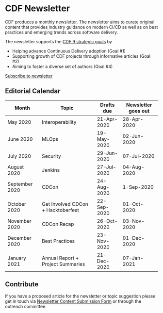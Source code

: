 # CDF Newsletter

CDF produces a monthly newsletter.
The newsletter aims to curate original content that provides industry guidance on modern CI/CD as well as on best practices and emerging trends across software delivery.

The newsletter supports the [CDF 9 strategic goals](https://cd.foundation/blog/2019/10/17/cdfs-governing-board-unveils-9-strategic-goals/) by
 * Helping advance Continuous Delivery adoption (Goal #1)
 * Supporting growth of CDF projects through informative articles (Goal #2)
 * Aiming to foster a diverse set of authors (Goal #4)

[Subscribe to newsletter](https://cd.foundation/stay-connected/)

## Editorial Calendar
| Month | Topic | Drafts due | Newsletter goes out |
| ----- | ----- | ---------- | ------------------- |
| May 2020 | Interoperability | 21-Apr-2020 | 28-Apr-2020 |
| June 2020 | MLOps | 19-May-2020 | 02-Jun-2020 |
| July 2020 | Security | 29-Jun-2020 | 07-Jul-2020 |
| August 2020 | Jenkins | 27-Jul-2020 | 04-Aug-2020 |
| September 2020 | CDCon | 24-Aug-2020 | 1-Sep-2020 |
| October 2020 | Get Involved CDCon + Hacktoberfest | 22-Sep-2020 | 01-Oct-2020 |
| November 2020 | CDCon Recap | 26-Oct-2020 | 03-Nov-2020 |
| December 2020 | Best Practices | 23-Nov-2020 | 01-Dec-2020 |
| January 2021 | Annual Report + Project Summaries | 21-Dec-2020 | 07-Jan-2021 |
 
 ## Contribute
 If you have a proposed article for the newsletter or topic suggestion please get in touch via [Newsletter Content Submission Form](https://cd.foundation/stay-connected/newsletter-submission-form/) or through the outreach committee. 
